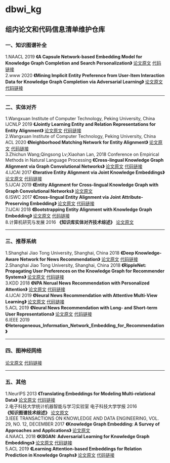 # dbwi_kg
## 组内论文和代码信息清单维护仓库
### 一、知识图谱补全 
1.NAACL 2019
**《A Capsule Network-based Embedding Model for Knowledge Graph Completion and Search Personalization》**
[论文原文](https://www.aclweb.org/anthology/N19-1226/)
[代码链接](https://github.com/daiquocnguyen/CapsE)  
2.www 2020
**《Mining Implicit Entity Preference from User-Item Interaction Data for Knowledge Graph Completion via Adversarial Learning》**
[论文原文](https://dl.acm.org/doi/pdf/10.1145/3366423.3380155)
[代码链接](https://github.com/RUCAIBox/UPGAN)
*** 
### 二、实体对齐
1.Wangxuan Institute of Computer Technology, Peking University, China IJCNLP 2019
**《Jointly Learning Entity and Relation Representations for Entity Alignment》**
[论文原文](https://www.paperswithcode.com/paper/jointly-learning-entity-and-relation)
[代码链接](https://www.paperswithcode.com/paper/jointly-learning-entity-and-relation)    
2.Wangxuan Institute of Computer Technology, Peking University, China ACL 2020
**《Neighborhood Matching Network for Entity Alignment》**
[论文原文](https://arxiv.org/pdf/2005.05607v1.pdf)
[代码链接](https://www.paperswithcode.com/paper/neighborhood-matching-network-for-entity)  
3.Zhichun Wang;Qingsong Lv;Xiaohan Lan, 2018 Conference on Empirical Methods in Natural Language Processing
**《Cross-lingual Knowledge Graph Alignment via Graph Convolutional Networks》**
[论文原文](https://www.aclweb.org/anthology/D18-1032/)
[代码链接](https://github.com/1049451037/GCN-Align)    
4.IJCAI 2017
**《Iterative Entity Alignment via Joint Knowledge Embeddings》**
[论文原文](https://www.ijcai.org/Proceedings/2017/0595.pdf)
[代码链接](https://github.com/thunlp/IEAJKE)    
5.IJCAI 2019
**《Entity Alignment for Cross-lingual Knowledge Graph with Graph Convolutional Networks》**
[论文原文](https://www.researchgate.net/publication/334844180_Entity_Alignment_for_Cross-lingual_Knowledge_Graph_with_Graph_Convolutional_Networks)  
6.ISWC 2017
**《Cross-lingual Entity Alignment via Joint Attribute-Preserving Embedding》**
[论文原文](https://arxiv.org/pdf/1708.05045v2.pdf)
[代码链接](https://www.paperswithcode.com/paper/cross-lingual-entity-alignment-via-joint)  
7.IJCAI 2018
**《Bootstrapping Entity Alignment with Knowledge Graph Embedding》**
[论文原文](https://www.ijcai.org/Proceedings/2018/0611.pdf)
[代码链接](https://github.com/nju-websoft/BootEA)   
8.计算机研究与发展 2016
**《知识库实体对齐技术综述》**
[论文原文](http://crad.ict.ac.cn/CN/10.7544/issn1000-1239.2016.20150661)  
*** 
### 三、推荐系统
1.Shanghai Jiao Tong University, Shanghai, China 2018
**《Deep Knowledge-Aware Network for News Recommendation》**
[论文原文](https://arxiv.org/pdf/1801.08284v2.pdf)
[代码链接](https://www.paperswithcode.com/paper/dkn-deep-knowledge-aware-network-for-news)   
2.Shanghai Jiao Tong University, Shanghai, China 2018
**《RippleNet: Propagating User Preferences on the Knowledge Graph for Recommender Systems》**
[论文原文](https://arxiv.org/pdf/1803.03467v4.pdf)
[代码链接](https://www.paperswithcode.com/paper/ripplenet-propagating-user-preferences-on-the)   
3.KDD 2018
**《NPA Nerual News Recommendation with Personalized Attention》**
[论文原文](https://www.aclweb.org/anthology/D18-1032/)
[代码链接](https://github.com/microsoft/recommenders)    
4.IJCAI 2019
**《Neural News Recommendation with Attentive Multi-View Learning》**
[论文原文](https://www.researchgate.net/publication/334844180_Entity_Alignment_for_Cross-lingual_Knowledge_Graph_with_Graph_Convolutional_Networks)
[代码链接](https://github.com/microsoft/recommenders)   
5.ACL 2019
**《Neural News Recommendation with Long- and Short-term User Representations》**
[论文原文](https://www.aclweb.org/anthology/D18-1032/)
[代码链接](https://github.com/microsoft/recommenders)  
6.IEEE 2019
**《Heterogeneous_Information_Network_Embedding_for_Recommendation》**  
*** 
### 四、图神经网络
[论文原文](http://gitcafe.com)
[代码链接](http://gitcafe.com)
*** 
### 五、其他
1.NeurIPS 2013
**《Translating Embeddings for Modeling Multi-relational Data》**
[论文原文](https://www.paperswithcode.com/paper/translating-embeddings-for-modeling-multi)
[代码链接](https://www.paperswithcode.com/paper/translating-embeddings-for-modeling-multi)  
2.电子科技大学统计机器智能与学习实验室 电子科技大学学报  2016  
**《知识图谱技术综述》**
[论文原文](https://kns.cnki.net/KCMS/detail/detail.aspx?dbname=cjfd2016&filename=dkdx201604012&dbcode=cjfq)  
3.IEEE TRANSACTIONS ON KNOWLEDGE AND DATA ENGINEERING, VOL. 29, NO. 12, DECEMBER 2017
**《Knowledge Graph Embedding: A Survey of Approaches and Applications》**
[论文原文](https://ieeexplore.ieee.org/document/8047276)  
4.NAACL 2018
**《KBGAN: Adversarial Learning for Knowledge Graph Embeddings》**
[论文原文](https://arxiv.org/pdf/1711.04071v3.pdf)
[代码链接](https://github.com/cai-lw/KBGAN)  
5.ACL 2019
**《Learning Attention-based Embeddings for Relation Prediction in Knowledge Graphs》**
[论文原文](https://www.aclweb.org/anthology/P19-1466/)
[代码链接](https://www.aclweb.org/anthology/P19-1466/)  
 

